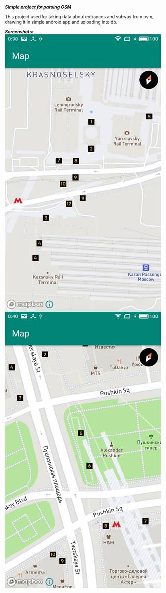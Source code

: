 ***Simple project for parsing OSM***

This project used for taking data about entrances and subway from osm, 
drawing it in simple android app and uploading into db.

***Screenshots:***
![](https://github.com/kifio/subways-and-entrances/raw/master/1.jpg)
![](https://github.com/kifio/subways-and-entrances/raw/master/2.jpg)

